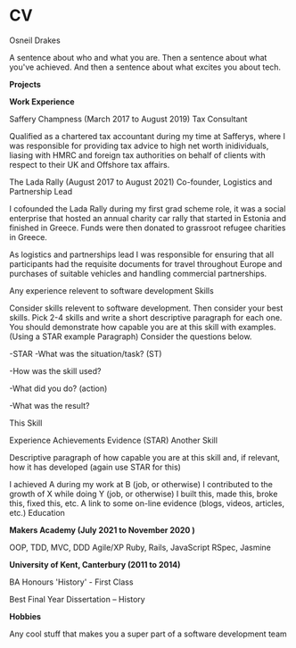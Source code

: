 # CV

Osneil Drakes 

A sentence about who and what you are. Then a sentence about what you've achieved. And then a sentence about what excites you about tech.

**Projects**



**Work Experience**

Saffery Champness (March 2017 to August 2019)
Tax Consultant

Qualified as a chartered tax accountant during my time at Safferys, where I was responsible for providing tax advice to high net worth inidividuals, liasing with HMRC and foreign tax authorities on behalf of clients with respect to their UK and Offshore tax affairs. 

The Lada Rally  (August 2017 to August 2021)
Co-founder, Logistics and Partnership Lead

I cofounded the Lada Rally during my first grad scheme role, it was a social enterprise that hosted an annual charity car rally that started in Estonia and finished in Greece. Funds were then donated to grassroot refugee charities in Greece. 

As logistics and partnerships lead I was responsible for ensuring that all participants had the requisite documents for travel throughout Europe and purchases of suitable vehicles and handling commercial partnerships.  

Any experience relevent to software development
Skills

Consider skills relevent to software development. Then consider your best skills. Pick 2-4 skills and write a short descriptive paragraph for each one. You should demonstrate how capable you are at this skill with examples. (Using a STAR example Paragraph) Consider the questions below.

-STAR -What was the situation/task? (ST)

-How was the skill used?

-What did you do? (action)

-What was the result?

This Skill

Experience
Achievements
Evidence (STAR)
Another Skill

Descriptive paragraph of how capable you are at this skill and, if relevant, how it has developed (again use STAR for this)

I achieved A during my work at B (job, or otherwise)
I contributed to the growth of X while doing Y (job, or otherwise)
I built this, made this, broke this, fixed this, etc.
A link to some on-line evidence (blogs, videos, articles, etc.)
Education

**Makers Academy (July 2021 to November 2020 )**

OOP, TDD, MVC, DDD
Agile/XP
Ruby, Rails, JavaScript
RSpec, Jasmine

**University of Kent, Canterbury (2011 to 2014)**

BA Honours 'History' - First Class 

Best Final Year Dissertation – History

**Hobbies**

Any cool stuff that makes you a super part of a software development team

